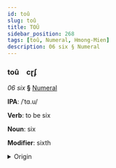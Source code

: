 ```yaml
---
id: toû
slug: toû
title: TOÛ
sidebar_position: 268
tags: [toû, Numeral, Hmong-Mien]
description: 06 six § Numeral
---
```


### toû&emsp;<span kind="abugida">cɽʄ</span>

*06 six* **§** [Numeral](../../tags/Numeral)

**IPA**: /ˈtɑ.u/

**Verb**: to be six

**Noun**: six

**Modifier**: sixth

<details>
    <summary>Origin</summary>
    Hmong, White rau /ʈau̯˧/<br/>
    <em>Hmong-Mien Language Family</em>
</details>